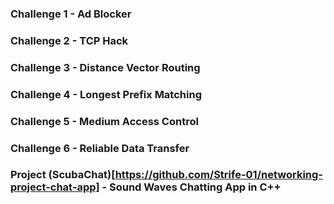 ### Challenge 1 - Ad Blocker
### Challenge 2 - TCP Hack
### Challenge 3 - Distance Vector Routing
### Challenge 4 - Longest Prefix Matching
### Challenge 5 - Medium Access Control
### Challenge 6 - Reliable Data Transfer

### Project (ScubaChat)[https://github.com/Strife-01/networking-project-chat-app] - Sound Waves Chatting App in C++
